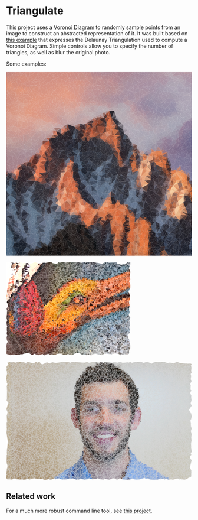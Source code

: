 # Triangulate
<p>This project uses a <a href="https://github.com/d3/d3/blob/master/API.md#voronoi-diagrams-d3-voronoi" target="_blank">Voronoi Diagram</a> to randomly sample points from an image to construct an abstracted representation of it. It was built based on <a href="https://bl.ocks.org/mbostock/4341156">this example</a> that expresses the Delaunay Triangulation used to compute a Voronoi Diagram. Simple controls allow you to specify the number of triangles, as well as blur the original photo.</p>

Some examples:

![mountain photo](imgs/triangle-mountains.png)

![bird](imgs/bird-img.png)

![Freeman photo](imgs/freeman-triangle.png)

## Related work 
For a much more robust command line tool, see [this project](https://github.com/esimov/triangle).